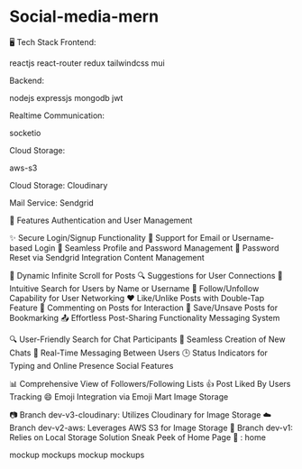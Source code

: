 # Social-media-mern
🖥️ Tech Stack
Frontend:

reactjs  react-router  redux  tailwindcss  mui 

Backend:

nodejs  expressjs  mongodb  jwt 

Realtime Communication:

socketio

Cloud Storage:

aws-s3

Cloud Storage: Cloudinary

Mail Service: Sendgrid

🚀 Features
Authentication and User Management

✨ Secure Login/Signup Functionality
🚪 Support for Email or Username-based Login
🔐 Seamless Profile and Password Management
🔄 Password Reset via Sendgrid Integration
Content Management

📜 Dynamic Infinite Scroll for Posts
🔍 Suggestions for User Connections
🔎 Intuitive Search for Users by Name or Username
🔗 Follow/Unfollow Capability for User Networking
❤️ Like/Unlike Posts with Double-Tap Feature
💬 Commenting on Posts for Interaction
📌 Save/Unsave Posts for Bookmarking
📤 Effortless Post-Sharing Functionality
Messaging System

🔍 User-Friendly Search for Chat Participants
📝 Seamless Creation of New Chats
💬 Real-Time Messaging Between Users
🕒 Status Indicators for Typing and Online Presence
Social Features

📊 Comprehensive View of Followers/Following Lists
👍 Post Liked By Users Tracking
😄 Emoji Integration via Emoji Mart
Image Storage

📷 Branch dev-v3-cloudinary: Utilizes Cloudinary for Image Storage
☁️ Branch dev-v2-aws: Leverages AWS S3 for Image Storage
💾 Branch dev-v1: Relies on Local Storage Solution
Sneak Peek of Home Page 🙈 :
home

mockup	mockups
mockup	mockups
